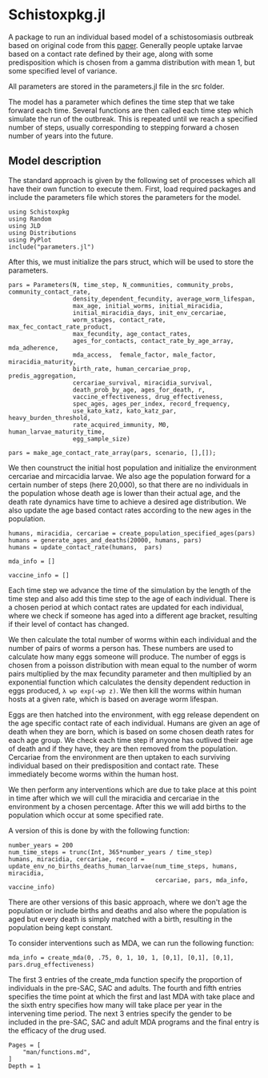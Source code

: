 # Schistoxpkg.jl

A package to run an individual based model of a schistosomiasis outbreak based on original code from this [paper](https://parasitesandvectors.biomedcentral.com/articles/10.1186/s13071-019-3749-4). Generally people uptake larvae based on a contact rate defined by their age, along with
some predisposition which is chosen from a gamma distribution with mean 1, but some specified level of variance.

All parameters are stored in the parameters.jl file in the src folder.

The model has a parameter which defines the time step that we take forward each time. Several functions are then called each
time step which simulate the run of the outbreak. This is repeated until we reach a specified number of steps, usually corresponding
to stepping forward a chosen number of years into the future.

## Model description


The standard approach is given by the following set of processes which all have their own function to execute them. First, load required packages and include the parameters file which stores the parameters for the model.
```
using Schistoxpkg
using Random
using JLD
using Distributions
using PyPlot
include("parameters.jl")
```
After this, we must initialize the pars struct, which will be used to store the parameters.

```
pars = Parameters(N, time_step, N_communities, community_probs, community_contact_rate,
                  density_dependent_fecundity, average_worm_lifespan,
                  max_age, initial_worms, initial_miracidia, 
                  initial_miracidia_days, init_env_cercariae,
                  worm_stages, contact_rate, max_fec_contact_rate_product,
                  max_fecundity, age_contact_rates,
                  ages_for_contacts, contact_rate_by_age_array, mda_adherence, 
                  mda_access,  female_factor, male_factor, miracidia_maturity,
                  birth_rate, human_cercariae_prop, predis_aggregation, 
                  cercariae_survival, miracidia_survival,
                  death_prob_by_age, ages_for_death, r, 
                  vaccine_effectiveness, drug_effectiveness,
                  spec_ages, ages_per_index, record_frequency, 
                  use_kato_katz, kato_katz_par, heavy_burden_threshold,
                  rate_acquired_immunity, M0, human_larvae_maturity_time,
                  egg_sample_size)

pars = make_age_contact_rate_array(pars, scenario, [],[]);
```

We then counstruct the initial host population and initialize the environment cercariae and mircacidia larvae. We also age the population forward for a certain number of steps (here 20,000), so that there are no individuals in the population whose death age is lower than their actual age, and the death rate dynamics have time to achieve a desired age distribution. We also update the age based contact rates according to the new ages in the population.
```
humans, miracidia, cercariae = create_population_specified_ages(pars)
humans = generate_ages_and_deaths(20000, humans, pars)
humans = update_contact_rate(humans,  pars)

mda_info = []

vaccine_info = []
```

Each time step we advance the time of the simulation by the length of the time step and also add this time step to the age of each individual.
There is a chosen period at which contact rates are updated for each individual, where we check if someone has aged into a different age bracket, resulting if their
level of contact has changed.

We then calculate the total number of worms within each individual and the number of pairs of worms a person has.
These numbers are used to calculate how many eggs someone will produce. The number of eggs is chosen from a poisson distribution with mean equal to the
number of worm pairs multiplied by the max fecundity parameter and then multiplied by an exponential function which calculates the density dependent reduction in eggs produced,
`λ wp exp(-wp z)`.
We then kill the worms within human hosts at a given rate, which is based on average worm lifespan.

Eggs are then hatched into the environment, with egg release dependent on the age specific contact rate of each individual.
Humans are given an age of death when they are born, which is based on some chosen death rates for each age group. We check each time step if anyone has outlived their age of death and if they have, they are then removed from the population.
Cercariae from the environment are then uptaken to each surviving individual based on their predisposition and contact rate. These immediately become worms within the human host.

We then perform any interventions which are due to take place at this point in time after which we will cull the miracidia and cercariae in the environment by a chosen percentage. After this we will add births to the population which occur at some specified rate.

A version of this is done by with the following function:
```
number_years = 200
num_time_steps = trunc(Int, 365*number_years / time_step)
humans, miracidia, cercariae, record = 
update_env_no_births_deaths_human_larvae(num_time_steps, humans,  miracidia, 
                                         cercariae, pars, mda_info, vaccine_info)
```

There are other versions of this basic approach, where we don't age the population or include births and deaths and also where the population is aged but every death is simply matched with a birth, resulting in the population being kept constant.

To consider interventions such as MDA, we can run the following function:

```
mda_info = create_mda(0, .75, 0, 1, 10, 1, [0,1], [0,1], [0,1], pars.drug_effectiveness)
```
The first 3 entries of the create_mda function specify the proportion of individuals in the pre-SAC, SAC and adults. The fourth and fifth entries specifies the time point at which the first and last MDA with take place and the sixth entry specifies how many will take place per year in the intervening time period. The next 3 entries specify the gender to be included in the pre-SAC, SAC and adult MDA programs and the final entry is the efficacy of the drug used.


```@contents
Pages = [
    "man/functions.md",
]
Depth = 1
```
